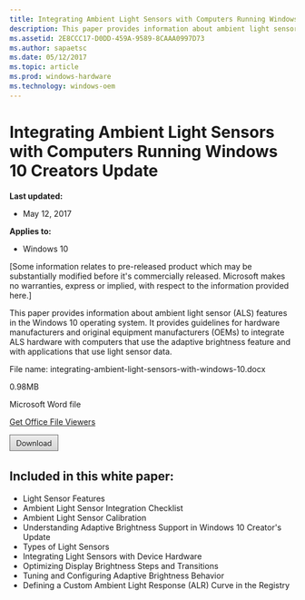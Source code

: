 ```yaml
---
title: Integrating Ambient Light Sensors with Computers Running Windows 10 Creators Update
description: This paper provides information about ambient light sensor (ALS) features in the Windows 10 operating system.
ms.assetid: 2E8CCC17-D0DD-459A-9589-8CAAA0997D73
ms.author: sapaetsc
ms.date: 05/12/2017
ms.topic: article
ms.prod: windows-hardware
ms.technology: windows-oem
---
```


# Integrating Ambient Light Sensors with Computers Running Windows 10 Creators Update


**Last updated:**

-   May 12, 2017

**Applies to:**

-   Windows 10

\[Some information relates to pre-released product which may be substantially modified before it's commercially released. Microsoft makes no warranties, express or implied, with respect to the information provided here.\]

This paper provides information about ambient light sensor (ALS) features in the Windows 10 operating system. It provides guidelines for hardware manufacturers and original equipment manufacturers (OEMs) to integrate ALS hardware with computers that use the adaptive brightness feature and with applications that use light sensor data.

File name: integrating-ambient-light-sensors-with-windows-10.docx

0.98MB

Microsoft Word file

[Get Office File Viewers](http://office.microsoft.com/assistance/9798/viewerscvt.aspx)

[![click here to download](images/download.png)](http://download.microsoft.com/download/8/0/6/8061224B-6EDA-4162-A5D4-FA9A779E732F/integrating-ambient-light-sensors-with-windows-10.docx)

## <span id="Included_in_this_white_paper__"></span><span id="included_in_this_white_paper__"></span><span id="INCLUDED_IN_THIS_WHITE_PAPER__"></span>Included in this white paper:

-   Light Sensor Features
-   Ambient Light Sensor Integration Checklist
-   Ambient Light Sensor Calibration
-   Understanding Adaptive Brightness Support in Windows 10 Creator's Update
-   Types of Light Sensors
-   Integrating Light Sensors with Device Hardware
-   Optimizing Display Brightness Steps and Transitions
-   Tuning and Configuring Adaptive Brightness Behavior
-   Defining a Custom Ambient Light Response (ALR) Curve in the Registry





